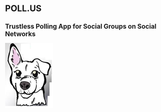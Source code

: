 # POLL.US
## Trustless Polling App for Social Groups on Social Networks

![Poll.us Logo](./pollus.png)

